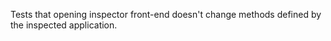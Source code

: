 Tests that opening inspector front-end doesn't change methods defined by the inspected application.
